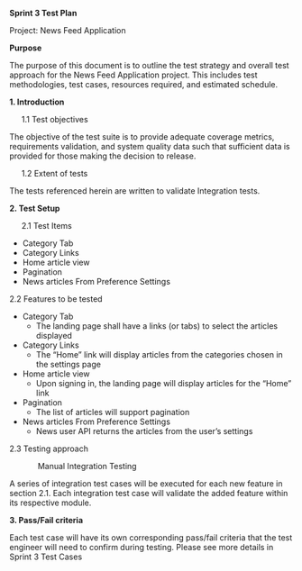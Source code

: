 ﻿**Sprint 3 Test Plan**

Project: News Feed Application


**Purpose**

The purpose of this document is to outline the test strategy and overall test approach for the News Feed Application project. This includes test methodologies, test cases, resources required, and estimated schedule.

**1. Introduction**

`	`1.1 Test objectives

The objective of the test suite is to provide adequate coverage metrics, requirements validation, and system quality data such that sufficient data is provided for those making the decision to release.

`	`1.2 Extent of tests

The tests referenced herein are written to validate Integration tests. 


**2. Test Setup**

`	`2.1 Test Items

- Category Tab
- Category Links 
- Home article view 
- Pagination 
- News articles From Preference Settings

2.2 Features to be tested

- Category Tab
  - The landing page shall have a links (or tabs) to select the articles displayed
- Category Links 
  - The “Home” link will display articles from the categories chosen in the settings page
- Home article view 
  - Upon signing in, the landing page will display articles for the “Home” link
- Pagination 
  - The list of articles  will support pagination
- News articles From Preference Settings
  - News user API returns the articles from the user’s settings


2.3 Testing approach  

`		`Manual Integration Testing 

A series of integration test cases will be executed for each new feature in section 2.1. Each integration test case will validate the added feature within its respective module.  	

**3. Pass/Fail criteria**

Each test case will have its own corresponding pass/fail criteria that the test engineer will need to confirm during testing. Please see more details in Sprint 3 Test Cases 









